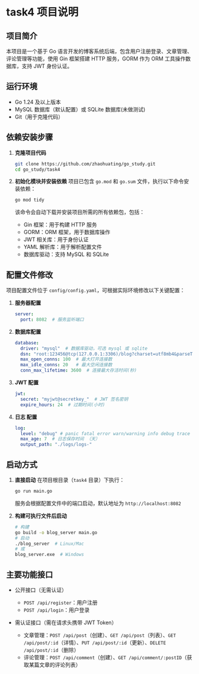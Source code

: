 # task4 项目说明

## 项目简介
本项目是一个基于 Go 语言开发的博客系统后端，包含用户注册登录、文章管理、评论管理等功能，使用 Gin 框架搭建 HTTP 服务，GORM 作为 ORM 工具操作数据库，支持 JWT 身份认证。

## 运行环境
- Go 1.24 及以上版本
- MySQL 数据库（默认配置）或 SQLite 数据库(未做测试)
- Git（用于克隆代码）

## 依赖安装步骤

1. **克隆项目代码**
   ```bash
   git clone https://github.com/zhaohuating/go_study.git
   cd go_study/task4
   ```

2. **初始化模块并安装依赖**
   项目已包含 `go.mod` 和 `go.sum` 文件，执行以下命令安装依赖：
   ```bash
   go mod tidy
   ```
   该命令会自动下载并安装项目所需的所有依赖包，包括：
    - Gin 框架：用于构建 HTTP 服务
    - GORM：ORM 框架，用于数据库操作
    - JWT 相关库：用于身份认证
    - YAML 解析库：用于解析配置文件
    - 数据库驱动：支持 MySQL 和 SQLite

## 配置文件修改
项目配置文件位于 `config/config.yaml`，可根据实际环境修改以下关键配置：

1. **服务器配置**
   ```yaml
   server:
     port: 8082  # 服务监听端口
   ```

2. **数据库配置**
   ```yaml
   database:
     driver: "mysql"  # 数据库驱动，可选 mysql 或 sqlite
     dsn: "root:123456@tcp(127.0.0.1:3306)/blog?charset=utf8mb4&parseTime=True&loc=Local"  # 数据库连接字符串
     max_open_conns: 100  # 最大打开连接数
     max_idle_conns: 20   # 最大空闲连接数
     conn_max_lifetime: 3600  # 连接最大存活时间(秒)
   ```

3. **JWT 配置**
   ```yaml
   jwt:
     secret: "myjwt@secretkey_"  # JWT 签名密钥
     expire_hours: 24  # 过期时间(小时)
   ```
4. **日志 配置**
   ```yaml
   log:
     level: "debug" # panic fatal error warn/warning info debug trace
     max_age: 7  # 日志保存时间 （天）
     output_path: "./logs/logs-"
   ```

## 启动方式

1. **直接启动**
   在项目根目录（`task4` 目录）下执行：
   ```bash
   go run main.go
   ```
   服务会根据配置文件中的端口启动，默认地址为 `http://localhost:8082`

2. **构建可执行文件后启动**
   ```bash
   # 构建
   go build -o blog_server main.go
   # 启动
   ./blog_server  # Linux/Mac
   # 或
   blog_server.exe  # Windows
   ```

## 主要功能接口
- 公开接口（无需认证）
    - `POST /api/register`：用户注册
    - `POST /api/login`：用户登录

- 需认证接口（需在请求头携带 JWT Token）
    - 文章管理：`POST /api/post`（创建）、`GET /api/post`（列表）、`GET /api/post/:id`（详情）、`PUT /api/post/:id`（更新）、`DELETE /api/post/:id`（删除）
    - 评论管理：`POST /api/comment`（创建）、`GET /api/comment/:postID`（获取某篇文章的评论列表）